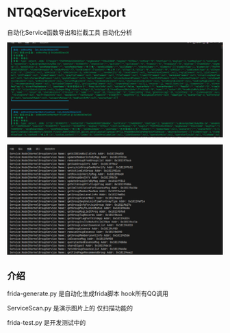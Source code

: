 # NTQQServiceExport
自动化Service函数导出和拦截工具 自动化分析

![演示](./readme_0.png)

![演示](./readme_1.png)

## 介绍
frida-generate.py 是自动化生成frida脚本 hook所有QQ调用

ServiceScan.py 是演示图片上的 仅扫描功能的

frida-test.py 是开发测试中的 